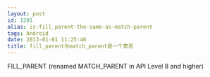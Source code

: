 ```yaml
---
layout: post
id: 1201
alias: is-fill_parent-the-same-as-match-parent
tags: Android
date: 2013-01-01 11:25:46
title: fill_parent与match_parent是一个意思
---
```


FILL_PARENT (renamed MATCH_PARENT in API Level 8 and higher)
